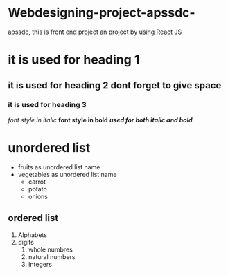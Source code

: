 # Webdesigning-project-apssdc-
apssdc, this is front end project an  project by using React JS
# it is used for heading 1
## it is used for heading 2 dont forget to give space
### it is used for heading 3
*font style in italic*
**font style in bold**
***used for both italic and bold***
# unordered list
* fruits as unordered list name
* vegetables as unordered list name
  * carrot
  * potato
  * onions
## ordered list
1. Alphabets
2. digits
   1. whole numbres
    2. natural numbers
    3. integers
